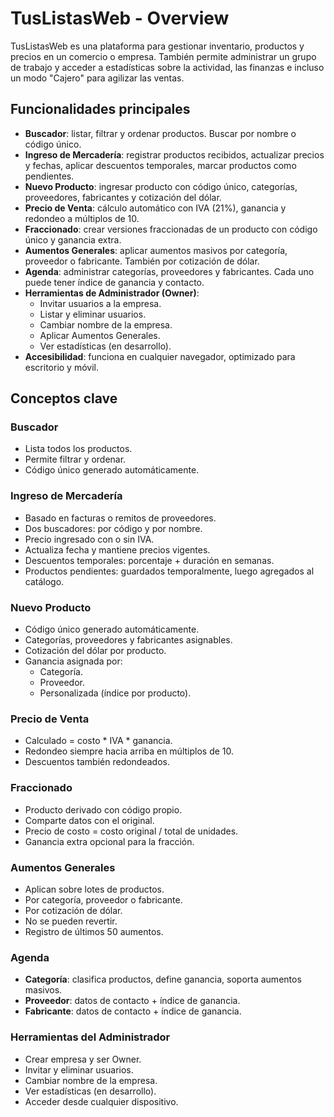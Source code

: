 # TusListasWeb - Overview

TusListasWeb es una plataforma para gestionar inventario, productos y precios en un comercio o empresa. También permite administrar un grupo de trabajo y acceder a estadísticas sobre la actividad, las finanzas e incluso un modo "Cajero" para agilizar las ventas.

## Funcionalidades principales

- **Buscador**: listar, filtrar y ordenar productos. Buscar por nombre o código único.
- **Ingreso de Mercadería**: registrar productos recibidos, actualizar precios y fechas, aplicar descuentos temporales, marcar productos como pendientes.
- **Nuevo Producto**: ingresar producto con código único, categorías, proveedores, fabricantes y cotización del dólar.
- **Precio de Venta**: cálculo automático con IVA (21%), ganancia y redondeo a múltiplos de 10.
- **Fraccionado**: crear versiones fraccionadas de un producto con código único y ganancia extra.
- **Aumentos Generales**: aplicar aumentos masivos por categoría, proveedor o fabricante. También por cotización de dólar.
- **Agenda**: administrar categorías, proveedores y fabricantes. Cada uno puede tener índice de ganancia y contacto.
- **Herramientas de Administrador (Owner)**:
  - Invitar usuarios a la empresa.
  - Listar y eliminar usuarios.
  - Cambiar nombre de la empresa.
  - Aplicar Aumentos Generales.
  - Ver estadísticas (en desarrollo).
- **Accesibilidad**: funciona en cualquier navegador, optimizado para escritorio y móvil.

## Conceptos clave

### Buscador

- Lista todos los productos.
- Permite filtrar y ordenar.
- Código único generado automáticamente.

### Ingreso de Mercadería

- Basado en facturas o remitos de proveedores.
- Dos buscadores: por código y por nombre.
- Precio ingresado con o sin IVA.
- Actualiza fecha y mantiene precios vigentes.
- Descuentos temporales: porcentaje + duración en semanas.
- Productos pendientes: guardados temporalmente, luego agregados al catálogo.

### Nuevo Producto

- Código único generado automáticamente.
- Categorías, proveedores y fabricantes asignables.
- Cotización del dólar por producto.
- Ganancia asignada por:
  - Categoría.
  - Proveedor.
  - Personalizada (índice por producto).

### Precio de Venta

- Calculado = costo * IVA * ganancia.
- Redondeo siempre hacia arriba en múltiplos de 10.
- Descuentos también redondeados.

### Fraccionado

- Producto derivado con código propio.
- Comparte datos con el original.
- Precio de costo = costo original / total de unidades.
- Ganancia extra opcional para la fracción.

### Aumentos Generales

- Aplican sobre lotes de productos.
- Por categoría, proveedor o fabricante.
- Por cotización de dólar.
- No se pueden revertir.
- Registro de últimos 50 aumentos.

### Agenda

- **Categoría**: clasifica productos, define ganancia, soporta aumentos masivos.
- **Proveedor**: datos de contacto + índice de ganancia.
- **Fabricante**: datos de contacto + índice de ganancia.

### Herramientas del Administrador

- Crear empresa y ser Owner.
- Invitar y eliminar usuarios.
- Cambiar nombre de la empresa.
- Ver estadísticas (en desarrollo).
- Acceder desde cualquier dispositivo.
